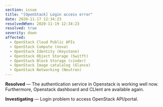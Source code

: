 ```yaml
---
section: issue
title: "[OpenStack] Login access error"
date: 2020-11-17 12:34:23
resolvedWhen: 2020-11-19 12:34:23
resolved: true
severity: down
affected:
  - OpenStack Cloud Public APIs
  - OpenStack Compute (nova)
  - OpenStack Identity (Keystone)
  - OpenStack Object Storage (Switft)
  - OpenStack Block Storage (cinder)
  - OpenStack Image catalalog (Glance)
  - OpenStack Networking (Neutron)
---
```

**Resolved** — The authentication service in Openstack is working well now. Furthermore, Openstack dashboard and CLIent are available again.

**Investigating** — Login problem to access OpenStack API/portal.
